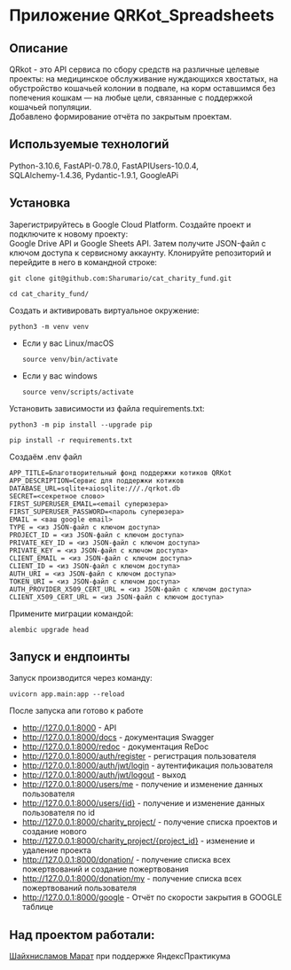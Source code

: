 # Приложение QRKot_Spreadsheets
## Описание
QRkot - это API сервиса по сбору средств на различные целевые проекты: на медицинское   обслуживание нуждающихся хвостатых, на обустройство кошачьей колонии в подвале, на корм   оставшимся без попечения кошкам — на любые цели, связанные с поддержкой кошачьей популяции.  
Добавлено формирование отчёта по закрытым проектам.
## Используемые технологий
Python-3.10.6, FastAPI-0.78.0, FastAPIUsers-10.0.4,  
SQLAlchemy-1.4.36, Pydantic-1.9.1, GoogleAPi
## Установка
Зарегистрируйтесь в Google Cloud Platform. Создайте проект и подключите к новому проекту:  
Google Drive API и Google Sheets API. Затем получите JSON-файл с ключом доступа к сервисному аккаунту.
Клонируйте репозиторий и перейдите в него в командной строке:
```
git clone git@github.com:Sharumario/cat_charity_fund.git
```
```
cd cat_charity_fund/
```
Cоздать и активировать виртуальное окружение:
```
python3 -m venv venv
```
* Если у вас Linux/macOS
    ```
    source venv/bin/activate
    ```
* Если у вас windows
    ```
    source venv/scripts/activate
    ```
Установить зависимости из файла requirements.txt:
```
python3 -m pip install --upgrade pip
```
```
pip install -r requirements.txt
```
Создаём .env файл
```
APP_TITLE=Благотворительный фонд поддержки котиков QRKot
APP_DESCRIPTION=Сервис для поддержки котиков
DATABASE_URL=sqlite+aiosqlite:///./qrkot.db
SECRET=<секретное слово>
FIRST_SUPERUSER_EMAIL=<email суперюзера>
FIRST_SUPERUSER_PASSWORD=<пароль суперюзера>
EMAIL = <ваш google email>
TYPE = <из JSON-файл с ключом доступа>
PROJECT_ID = <из JSON-файл с ключом доступа>
PRIVATE_KEY_ID = <из JSON-файл с ключом доступа>
PRIVATE_KEY = <из JSON-файл с ключом доступа>
CLIENT_EMAIL = <из JSON-файл с ключом доступа>
CLIENT_ID = <из JSON-файл с ключом доступа>
AUTH_URI = <из JSON-файл с ключом доступа>
TOKEN_URI = <из JSON-файл с ключом доступа>
AUTH_PROVIDER_X509_CERT_URL = <из JSON-файл с ключом доступа>
CLIENT_X509_CERT_URL = <из JSON-файл с ключом доступа>
```
Примените миграции командой:
```
alembic upgrade head
```
## Запуск и ендпоинты
Запуск производится через команду:
```
uvicorn app.main:app --reload
```
После запуска апи готово к работе
- http://127.0.0.1:8000 - API
- http://127.0.0.1:8000/docs - документация Swagger
- http://127.0.0.1:8000/redoc - документация ReDoc
- http://127.0.0.1:8000/auth/register - регистрация пользователя
- http://127.0.0.1:8000/auth/jwt/login - аутентификация пользователя
- http://127.0.0.1:8000/auth/jwt/logout - выход
- http://127.0.0.1:8000/users/me - получение и изменение данных пользователя
- http://127.0.0.1:8000/users/{id} - получение и изменение данных пользователя по id
- http://127.0.0.1:8000/charity_project/ - получение списка проектов и создание нового
- http://127.0.0.1:8000/charity_project/{project_id} - изменение и удаление проекта
- http://127.0.0.1:8000/donation/ - получение списка всех пожертвований и создание пожертвования
- http://127.0.0.1:8000/donation/my - получение списка всех пожертвований пользователя
- http://127.0.0.1:8000/google - Отчёт по скорости закрытия в GOOGLE таблице

## Над проектом работали:
[Шайхнисламов Марат](https://github.com/Sharumario/) при поддержке ЯндексПрактикума
